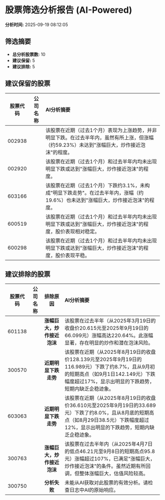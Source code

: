 # 股票筛选分析报告 (AI-Powered)

**分析时间:** 2025-09-19 08:12:05

## 筛选摘要

- **总分析股票数:** 10
- **建议保留:** 5
- **建议排除:** 5

## 建议保留的股票

| 股票代码 | 公司名称 | AI分析摘要 |
|:---:|:---:|:---|
| 002938 |  | 该股票在近期（过去1个月）表现为上涨趋势，并非明显下跌。在过去半年内，虽然有所上涨，但涨幅（约59.23%）未达到"涨幅巨大，炒作接近泡沫"的程度。 |
| 002920 |  | 该股票在近期（过去1个月）和过去半年内均未出现明显下跌或达到"涨幅巨大，炒作接近泡沫"的程度。 |
| 603166 |  | 该股票在近期（过去1个月）下跌约3.1%，未构成"明显下跌走势"。在过去半年内，涨幅（约19.6%）也未达到"涨幅巨大，炒作接近泡沫"的程度。 |
| 600519 |  | 该股票在近期（过去1个月）和过去半年内均未出现明显下跌或达到"涨幅巨大，炒作接近泡沫"的程度，股价表现相对稳定。 |
| 600298 |  | 该股票在近期（过去1个月）和过去半年内均未出现明显下跌或达到"涨幅巨大，炒作接近泡沫"的程度，股价表现平稳。 |

## 建议排除的股票

| 股票代码 | 公司名称 | 排除原因 | AI分析摘要 |
|:---:|:---:|:---:|:---|
| 601138 |  | **涨幅巨大，炒作接近泡沫** | 该股票在过去半年（从2025年3月19日的收盘价20.615元至2025年9月19日的66.099元）涨幅高达220.64%。此涨幅显著，存在明显的炒作和潜在泡沫风险。 |
| 300570 |  | **近期明显下跌走势** | 该股票在近期（从2025年8月19日的收盘价128.139元至2025年9月19日的116.989元）下跌了约8.7%，且从9月初的短期高点（如9月1日142.149元）下跌幅度超过17%，显示出明显的下跌趋势，短期内缺乏企稳迹象。 |
| 603063 |  | **近期明显下跌走势** | 该股票在近期（从2025年8月19日的收盘价36.610元至2025年9月19日的33.689元）下跌了约8.0%，且从8月底的短期高点（如8月29日38.5元）下跌幅度超过12%，显示出明显的下跌趋势，短期内缺乏企稳迹象。 |
| 300763 |  | **涨幅巨大，炒作接近泡沫** | 该股票在过去半年内（从2025年4月7日的低点46.21元至9月8日的短期高点95.8元）涨幅超过107%，已满足"涨幅巨大，炒作接近泡沫"的条件。虽然近期有所回调，但整体涨幅巨大，估值风险较高。 |
| 300750 |  | **分析失败** | 未能从AI获取对此股票的有效分析。请检查日志中AI的原始响应。 |
